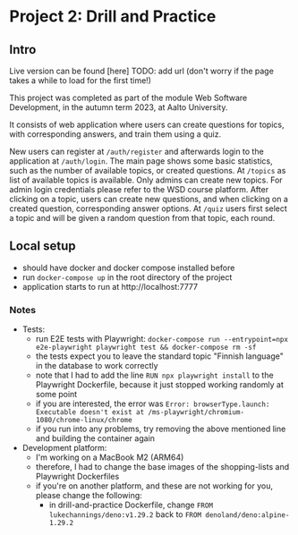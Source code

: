 # Project 2: Drill and Practice

## Intro

Live version can be found [here] TODO: add url (don't worry if the page takes a
while to load for the first time!)

This project was completed as part of the module Web Software Development, in
the autumn term 2023, at Aalto University.

It consists of web application where users can create questions for topics, with
corresponding answers, and train them using a quiz.

New users can register at `/auth/register` and afterwards login to the
application at `/auth/login`. The main page shows some basic statistics, such as
the number of available topics, or created questions. At `/topics` as list of
available topics is available. Only admins can create new topics. For admin
login credentials please refer to the WSD course platform. After clicking on a
topic, users can create new questions, and when clicking on a created question,
corresponding answer options. At `/quiz` users first select a topic and will be
given a random question from that topic, each round.

## Local setup

- should have docker and docker compose installed before
- run `docker-compose up` in the root directory of the project
- application starts to run at http://localhost:7777

### Notes

- Tests:
  - run E2E tests with Playwright:
    `docker-compose run --entrypoint=npx e2e-playwright playwright test && docker-compose rm -sf`
  - the tests expect you to leave the standard topic "Finnish language" in the
    database to work correctly
  - note that I had to add the line `RUN npx playwright install` to the
    Playwright Dockerfile, because it just stopped working randomly at some
    point
  - if you are interested, the error was
    `Error: browserType.launch: Executable doesn't exist at /ms-playwright/chromium-1080/chrome-linux/chrome`
  - if you run into any problems, try removing the above mentioned line and
    building the container again
- Development platform:
  - I'm working on a MacBook M2 (ARM64)
  - therefore, I had to change the base images of the shopping-lists and
    Playwright Dockerfiles
  - if you're on another platform, and these are not working for you, please
    change the following:
    - in drill-and-practice Dockerfile, change `FROM lukechannings/deno:v1.29.2`
      back to `FROM denoland/deno:alpine-1.29.2`
